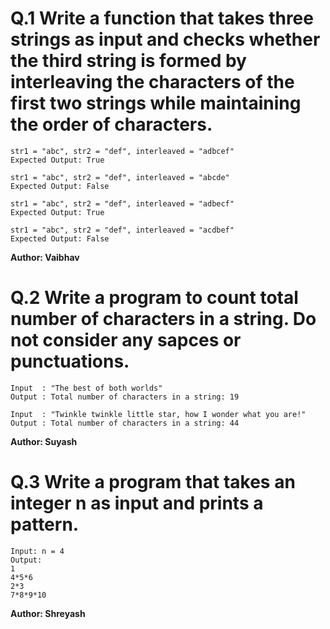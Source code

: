 # Q.1 Write a function that takes three strings as input and checks whether the third string is formed by interleaving the characters of the first two strings while maintaining the order of characters.
```
str1 = "abc", str2 = "def", interleaved = "adbcef"
Expected Output: True

str1 = "abc", str2 = "def", interleaved = "abcde"
Expected Output: False

str1 = "abc", str2 = "def", interleaved = "adbecf"
Expected Output: True

str1 = "abc", str2 = "def", interleaved = "acdbef"
Expected Output: False

```
**Author: Vaibhav**

# Q.2 Write a program to count total number of characters in a string. Do not consider any sapces or punctuations.
```
Input  : "The best of both worlds"  
Output : Total number of characters in a string: 19

Input  : "Twinkle twinkle little star, how I wonder what you are!"
Output : Total number of characters in a string: 44
```
**Author: Suyash**

# Q.3 Write a program that takes an integer n as input and prints a pattern.
```
Input: n = 4
Output:
1
4*5*6
2*3
7*8*9*10
```
**Author: Shreyash**
